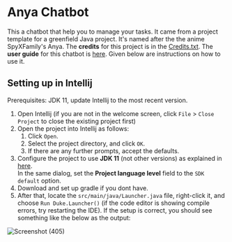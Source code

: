 # Anya Chatbot

This a chatbot that help you to manage your tasks. It came from a project template for a greenfield Java project. It's named after the the anime SpyXFamily's Anya. The **credits** for this project is in the [Credits.txt](https://github.com/xhphoong/ip/blob/master/Credits.txt). The **user guide** for this chatbot is [here](https://xhphoong.github.io/ip/). Given below are instructions on how to use it.

## Setting up in Intellij

Prerequisites: JDK 11, update Intellij to the most recent version.

1. Open Intellij (if you are not in the welcome screen, click `File` > `Close Project` to close the existing project first)
2. Open the project into Intellij as follows:
   1. Click `Open`.
   1. Select the project directory, and click `OK`.
   1. If there are any further prompts, accept the defaults.
3. Configure the project to use **JDK 11** (not other versions) as explained in [here](https://www.jetbrains.com/help/idea/sdk.html#set-up-jdk).<br>
   In the same dialog, set the **Project language level** field to the `SDK default` option.
4. Download and set up gradle if you dont have.    
5. After that, locate the `src/main/java/Launcher.java` file, right-click it, and choose `Run Duke.Launcher()` (if the code editor is showing compile errors, try restarting the IDE). If the setup is correct, you should see something like the below as the output:
 
 
 ![Screenshot (405)](https://user-images.githubusercontent.com/92239144/191008278-f7ca31ab-c6e8-4215-828c-2e855c8bdacd.png)
